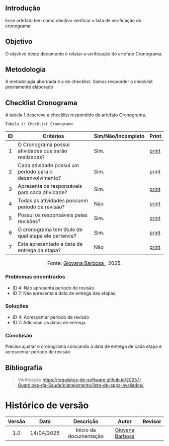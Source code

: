 ## Introdução
Esse artefato tem como obejtivo verificar a lista de verificação do cronograma

## Objetivo
O objetivo deste documento é relatar a verificação do artefato Cronograma.

## Metodologia
A metodologia abordada é a de checklist. Vamos responder a checklist previamente elaborado

## Checklist Cronograma
A tabela 1 descreve a checklist respondido do artefato Cronograma.

    Tabela 1: Checklist Cronograma

|ID| Critérios                             | Sim/Não/Incompleto        | Print
| :----: | --------- | ---------- | ---------- | 
| 1 | O Cronograma possui atividades que serão realizadas?| Sim.| [print](https://drive.google.com/file/d/1SNVtO1Dbi5h7drkfLvD2yurDPu55ua2I/view?usp=sharing) |
| 2 | Cada atividade possui um período para o desenvolvimento?| Sim.| [print](https://drive.google.com/file/d/1SNVtO1Dbi5h7drkfLvD2yurDPu55ua2I/view?usp=sharing) |
| 3 | Apresenta os responsáveis para cada atividade?| Sim.| [print](https://drive.google.com/file/d/1SNVtO1Dbi5h7drkfLvD2yurDPu55ua2I/view?usp=sharing) |
| 4 | Todas as atividades possuem período de revisão?| Não| [print](https://drive.google.com/file/d/1SNVtO1Dbi5h7drkfLvD2yurDPu55ua2I/view?usp=sharing) |
| 5 | Possui os responsáveis pelas revisões? | Sim.| [print](https://drive.google.com/file/d/1SNVtO1Dbi5h7drkfLvD2yurDPu55ua2I/view?usp=sharing) |
| 6 | O cronograma tem título de qual etapa ele pertence?| Sim.| [print](https://drive.google.com/file/d/1SNVtO1Dbi5h7drkfLvD2yurDPu55ua2I/view?usp=sharing) |
| 7 | Está apresentado a data de entrega da etapa? |Não| [print](https://drive.google.com/file/d/1SNVtO1Dbi5h7drkfLvD2yurDPu55ua2I/view?usp=sharing) |

<font size="3"><p style="text-align: center">Fonte: [Giovana Barbosa ](https://github.com/gio221), 2025.</p></font>


### Problemas encontrados
- ID 4: Não apresenta periodo de revisão
- ID 7: Não apresenta a data de entrega das etapas.

### Soluções
- ID 4: Acrescentar periodo de revisão
- ID 7: Adicionar as datas de entrega.

### Conclusão
Precisa ajustar o cronograma colocando a data de entrega de cada etapa e acrescentar periodo de revisão

## Bibliografia
> Verificação https://requisitos-de-software.github.io/2025.1-Guardioes-da-Saude/planejamento/lista-de-apps-avaliados/


# Histórico de versão

| Versão |    Data    |       Descrição        |                     Autor                      |                  Revisor                   |
| :----: | :--------: | :--------------------: | :--------------------------------------------: | :----------------------------------------: |
|  1.0   | 14/04/2025 | Início da documentação | [Giovana Barbosa ](https://github.com/gio221)  |  |